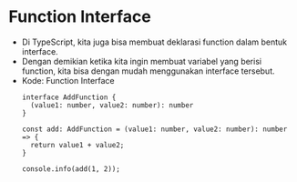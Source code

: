 # Function Interface
* Di TypeScript, kita juga bisa membuat deklarasi function dalam bentuk interface.
* Dengan demikian ketika kita ingin membuat variabel yang berisi function, kita bisa dengan mudah menggunakan interface tersebut.
* Kode: Function Interface
  ```TSX
  interface AddFunction {
    (value1: number, value2: number): number
  }

  const add: AddFunction = (value1: number, value2: number): number => {
    return value1 + value2;
  }

  console.info(add(1, 2));
  ```